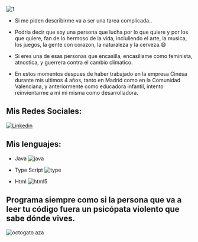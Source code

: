 
![1](https://user-images.githubusercontent.com/90633858/139233673-5740024a-dc9b-4d10-969b-cca546ed0e64.jpg)


- Si me piden describirme va a ser una tarea complicada..
- Podria decir que soy una persona que lucha por lo que quiere y por los que quiere, fan de lo hermoso de la vida, inclullendo el arte, la musica, los juegos, la gente con corazon, la naturaleza y la cerveza.😄

- Si eres una de esas personas que encasilla, encasillame como feminista, atnostica, y guerrera contra el cambio climatico.

- En estos momentos despues de haber trabajado en la empresa Cinesa durante mis ultimos 4 años, tanto en Madrid como en la Comunidad Valenciana, y anteriormente como educadora infantil, intento reinvientarme a mi mí misma como desarrolladora.

## Mis Redes Sociales:
[![Linkedin](![linkedin](https://user-images.githubusercontent.com/90633858/139405846-8660ccee-82c7-4dcb-81a8-bee67067374d.png)
)](https://www.linkedin.com/feed/?trk=guest_homepage-basic_nav-header-signin)

Mis lenguajes:
----
- Java
![java](https://user-images.githubusercontent.com/90633858/139405645-82b8d663-08a6-4a21-b207-62e4b2edc59d.png)



- Type Script
![type](https://user-images.githubusercontent.com/90633858/139405389-4f9a33c4-a087-41f4-b0b2-0c44f1519976.png)


- Html
![html5](https://user-images.githubusercontent.com/90633858/139405154-18294c8c-cc75-4984-baaf-8f6d2108c337.png)


Programa siempre como si la persona que va a leer tu código fuera un psicópata violento que sabe dónde vives.
---
![octogato aza](https://user-images.githubusercontent.com/90633858/139234821-271c8e1b-6c30-4689-bb6f-0df738dd03c2.png )

<!--
**Azaharabl/Azaharabl** is a ✨ _special_ ✨ repository because its `README.md` (this file) appears on your GitHub profile.

Here are some ideas to get you started:

- 🔭 I’m currently working on ...
- 🌱 I’m currently learning ...
- 👯 I’m looking to collaborate on ...
- 🤔 I’m looking for help with ...
- 💬 Ask me about ...
- 📫 How to reach me: ...
- 😄 Pronouns: ...
- ⚡ Fun fact: ...
-->
